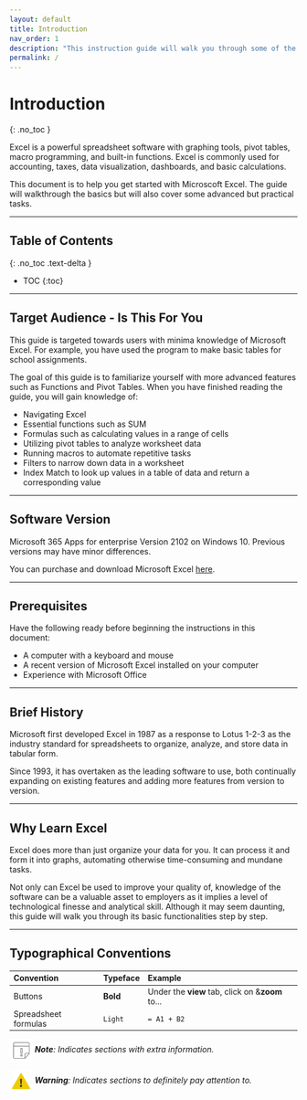 ```yaml
---
layout: default
title: Introduction
nav_order: 1
description: "This instruction guide will walk you through some of the most common and essential Excel functions."
permalink: /
---
```

# Introduction
{: .no_toc }

Excel is a powerful spreadsheet software with graphing tools, pivot tables, macro programming, and built-in functions. Excel is commonly used for accounting, taxes, data visualization, dashboards, and basic calculations.

This document is to help you get started with Microscoft Excel. The guide will walkthrough the basics but will also cover some advanced but practical tasks.

---

## Table of Contents
{: .no_toc .text-delta }

* TOC
{:toc}

---

## Target Audience - Is This For You

This guide is targeted towards users with minima knowledge of Microsoft Excel. For example, you have used the program to make basic tables for school assignments.

The goal of this guide is to familiarize yourself with more advanced features such as Functions and Pivot Tables. When you have finished reading the guide, you will gain knowledge of:

* Navigating Excel
* Essential functions such as SUM
* Formulas such as calculating values in a range of cells
* Utilizing pivot tables to analyze worksheet data
* Running macros to automate repetitive tasks
* Filters to narrow down data in a worksheet
* Index Match to look up values in a table of data and return a corresponding value

---

## Software Version

Microsoft 365 Apps for enterprise Version 2102 on Windows 10.
Previous versions may have minor differences.

You can purchase and download Microsoft Excel [here](https://www.microsoft.com/en-ca/microsoft-365/excel).

---

## Prerequisites

Have the following ready before beginning the instructions in this document:

* A computer with a keyboard and mouse
* A recent version of Microsoft Excel installed on your computer
* Experience with Microsoft Office

---

## Brief History

Microsoft first developed Excel in 1987 as a response to Lotus 1-2-3 as the industry standard for spreadsheets to organize, analyze, and store data in tabular form.

Since 1993, it has overtaken as the leading software to use, both continually expanding on existing features and adding more features from version to version. 

---

## Why Learn Excel

Excel does more than just organize your data for you. It can process it and form it into graphs, automating otherwise time-consuming and mundane tasks.

Not only can Excel be used to improve your quality of, knowledge of the software can be a valuable asset to employers as it implies a level of technological finesse and analytical skill. Although it may seem daunting, this guide will walk you through its basic functionalities step by step. 

---

## Typographical Conventions

| Convention           | Typeface    | Example |
|:---------------------|:------------|:----------|
| Buttons              | **Bold**    | Under the **view** tab, click on &**zoom** to... |
| Spreadsheet formulas | ```Light``` | ```= A1 + B2``` |

<img src="https://github.com/nickluong-dev/Excel-Instruction-Guide/blob/gh-pages/assets/images/note.png?raw=true" alt="note" width="40px" height="40px" style="vertical-align:middle;"> ***Note**: Indicates sections with extra information.*

<img src="https://github.com/nickluong-dev/Excel-Instruction-Guide/blob/gh-pages/assets/images/warning.png?raw=true" alt="warning" width="40px" height="40px" style="vertical-align:middle;"> ***Warning**: Indicates sections to definitely pay attention to.*
